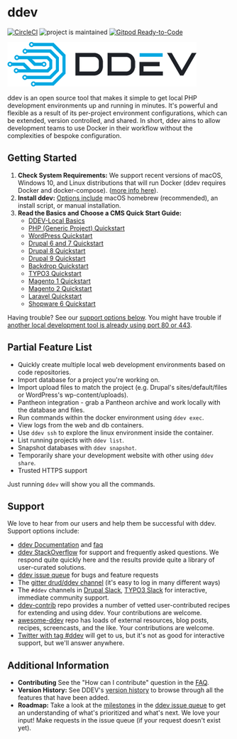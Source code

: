 # ddev

[![CircleCI](https://circleci.com/gh/drud/ddev.svg?style=shield)](https://circleci.com/gh/drud/ddev) ![project is maintained](https://img.shields.io/maintenance/yes/2021.svg)
[![Gitpod Ready-to-Code](https://img.shields.io/badge/Gitpod-ready--to--code-blue?logo=gitpod)](https://gitpod.io/#https://github.com/drud/ddev)

![ddev logo](images/ddev_logo.png)

ddev is an open source tool that makes it simple to get local PHP development environments up and running in minutes. It's powerful and flexible as a result of its per-project environment configurations, which can be extended, version controlled, and shared. In short, ddev aims to allow development teams to use Docker in their workflow without the complexities of bespoke configuration.

## Getting Started

1. **Check System Requirements:** We support recent versions of macOS, Windows 10, and Linux distributions that will run Docker (ddev requires Docker and docker-compose). ([more info here](https://ddev.readthedocs.io/en/stable/#system-requirements)).
2. **Install ddev:** [Options include](https://ddev.readthedocs.io/en/stable/#installation) macOS homebrew (recommended), an install script, or manual installation.
3. **Read the Basics and Choose a CMS Quick Start Guide:**
    * [DDEV-Local Basics](https://ddev.readthedocs.io/en/stable/users/cli-usage)
    * [PHP (Generic Project) Quickstart](https://ddev.readthedocs.io/en/stable/users/cli-usage/#php-project-quickstart)
    * [WordPress Quickstart](https://ddev.readthedocs.io/en/stable/users/cli-usage#wordpress-quickstart)
    * [Drupal 6 and 7 Quickstart](https://ddev.readthedocs.io/en/stable/users/cli-usage#drupal-6/7-quickstart)
    * [Drupal 8 Quickstart](https://ddev.readthedocs.io/en/stable/users/cli-usage#drupal-8-quickstart)
    * [Drupal 9 Quickstart](https://ddev.readthedocs.io/en/stable/users/cli-usage#drupal-9-quickstart)
    * [Backdrop Quickstart](https://ddev.readthedocs.io/en/stable/users/cli-usage/#backdrop-quickstart)
    * [TYPO3 Quickstart](https://ddev.readthedocs.io/en/stable/users/cli-usage#typo3-quickstart)
    * [Magento 1 Quickstart](https://ddev.readthedocs.io/en/stable/users/cli-usage#magento-1-quickstart)
    * [Magento 2 Quickstart](https://ddev.readthedocs.io/en/stable/users/cli-usage#magento-2-quickstart)
    * [Laravel Quickstart](https://ddev.readthedocs.io/en/stable/users/cli-usage#laravel-quickstart)
    * [Shopware 6 Quickstart](https://ddev.readthedocs.io/en/latest/users/cli-usage#shopware-6-quickstart)

Having trouble? See our [support options below](#support). You might have trouble if [another local development tool is already using port 80 or 443](https://ddev.readthedocs.io/en/stable/users/troubleshooting/#unable-listen).

## Partial Feature List

* Quickly create multiple local web development environments based on code repositories.
* Import database for a project you're working on.
* Import upload files to match the project (e.g. Drupal's sites/default/files or WordPress's wp-content/uploads).
* Pantheon integration - grab a Pantheon archive and work locally with the database and files.
* Run commands within the docker environment using `ddev exec`.
* View logs from the web and db containers.
* Use `ddev ssh` to explore the linux environment inside the container.
* List running projects with `ddev list`.
* Snapshot databases with `ddev snapshot`.
* Temporarily share your development website with other using `ddev share`.
* Trusted HTTPS support

Just running `ddev` will show you all the commands.

## Support

We love to hear from our users and help them be successful with ddev. Support options include:

* [ddev Documentation](https://ddev.readthedocs.io) and [faq](https://ddev.readthedocs.io/en/stable/users/faq/)
* [ddev StackOverflow](https://stackoverflow.com/questions/tagged/ddev) for support and frequently asked questions. We respond quite quickly here and the results provide quite a library of user-curated solutions.
* [ddev issue queue](https://github.com/drud/ddev/issues) for bugs and feature requests
* The [gitter drud/ddev channel](https://gitter.im/drud/ddev) (it's easy to log in many different ways)
* The `#ddev` channels in [Drupal Slack](https://drupal.org/slack), [TYPO3 Slack](https://my.typo3.org/index.php?id=35) for interactive, immediate community support.
* [ddev-contrib](https://github.com/drud/ddev-contrib) repo provides a number of vetted user-contributed recipes for extending and using ddev. Your contributions are welcome.
* [awesome-ddev](https://github.com/drud/awesome-ddev) repo has loads of external resources, blog posts, recipes, screencasts, and the like. Your contributions are welcome.
* [Twitter with tag #ddev](https://twitter.com/search?q=%23ddev&src=typd&f=live) will get to us, but it's not as good for interactive support, but we'll answer anywhere.

## Additional Information

* **Contributing** See the "How can I contribute" question in the [FAQ](https://ddev.readthedocs.io/en/stable/users/faq/).
* **Version History:** See DDEV's [version history](https://ddev.readthedocs.io/en/latest/users/topics/version-history/) to browse through all the features that have been added.
* **Roadmap:** Take a look at the [milestones](https://github.com/drud/ddev/milestones) in the [ddev issue queue](https://github.com/drud/ddev/issues) to get an understanding of what's prioritized and what's next. We love your input! Make requests in the issue queue (if your request doesn't exist yet).
